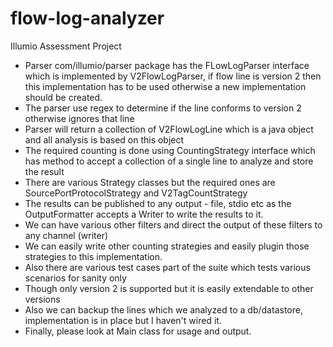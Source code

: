 # flow-log-analyzer
Illumio Assessment Project

- Parser com/illumio/parser package has the FLowLogParser interface which is implemented by V2FlowLogParser, if flow line is version 2 then this implementation has to be used otherwise a new implementation should be created.
- The parser use regex to determine if the line conforms to version 2 otherwise ignores that line
- Parser will return a collection of V2FlowLogLine which is a java object and all analysis is based on this object
- The required counting is done using CountingStrategy interface which has method to accept a collection of a single line to analyze and store the result
- There are various Strategy classes but the required ones are SourcePortProtocolStrategy and V2TagCountStrategy
- The results can be published to any output - file, stdio etc as the OutputFormatter accepts a Writer to write the results to it.
- We can have various other filters and direct the output of these filters to any channel (writer)
- We can easily write other counting strategies and easily plugin those strategies to this implementation.
- Also there are various test cases part of the suite which tests various scenarios for sanity only
- Though only version 2 is supported but it is easily extendable to other versions
- Also we can backup the lines which we analyzed to a db/datastore, implementation is in place but I haven't wired it.
- Finally, please look at Main class for usage and output.